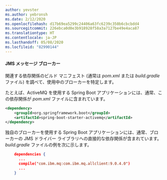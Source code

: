 ```yaml
---
author: yevster
ms.author: yebronsh
ms.date: 2/12/2020
ms.openlocfilehash: d17b69ea5299c24406a63fc6239c350b6cbcbdd4
ms.sourcegitcommit: 226ebca0d0e3b918928f58a3a7127be49e4aca87
ms.translationtype: HT
ms.contentlocale: ja-JP
ms.lasthandoff: 05/08/2020
ms.locfileid: "82990144"
---
```

#### <a name="jms-message-brokers"></a>JMS メッセージ ブローカー

関連する依存関係のビルド マニフェスト (通常は *pom.xml* または *build.gradle* ファイル) を調べて、使用中のブローカーを特定します。

たとえば、ActiveMQ を使用する Spring Boot アプリケーションには、通常、この依存関係が *pom.xml* ファイルに含まれています。

```xml
<dependency>
    <groupId>org.springframework.boot</groupId>
    <artifactId>spring-boot-starter-activemq</artifactId>
</dependency>
```

独自のブローカーを使用する Spring Boot アプリケーションには、通常、ブローカーの JMS ドライバー ライブラリへの直接的な依存関係が含まれています。 *build.gradle* ファイルの例を次に示します。

```json
    dependencies {
      ...
      compile("com.ibm.mq:com.ibm.mq.allclient:9.0.4.0")
      ...
    }
```
